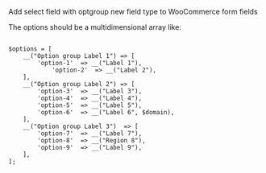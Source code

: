 Add select field with optgroup new field type to WooCommerce form fields

The options should be a multidimensional array like:

<code>
$options = [
    __("Option group Label 1") => [
        'option-1' 	=> __("Label 1"),
		    'option-2' 	=> __("Label 2"),
    ],
    __("Option group Label 2") => [
        'option-3' 	=> __("Label 3"),
        'option-4' 	=> __("Label 4"),
        'option-5' 	=> __("Label 5"),
        'option-6' 	=> __("Label 6", $domain),
    ],
    __("Option group Label 3")  => [
        'option-7' 	=> __("Label 7"),
        'option-8' 	=> __("Region 8"),
        'option-9' 	=> __("Label 9"),
    ],
];
</code>
